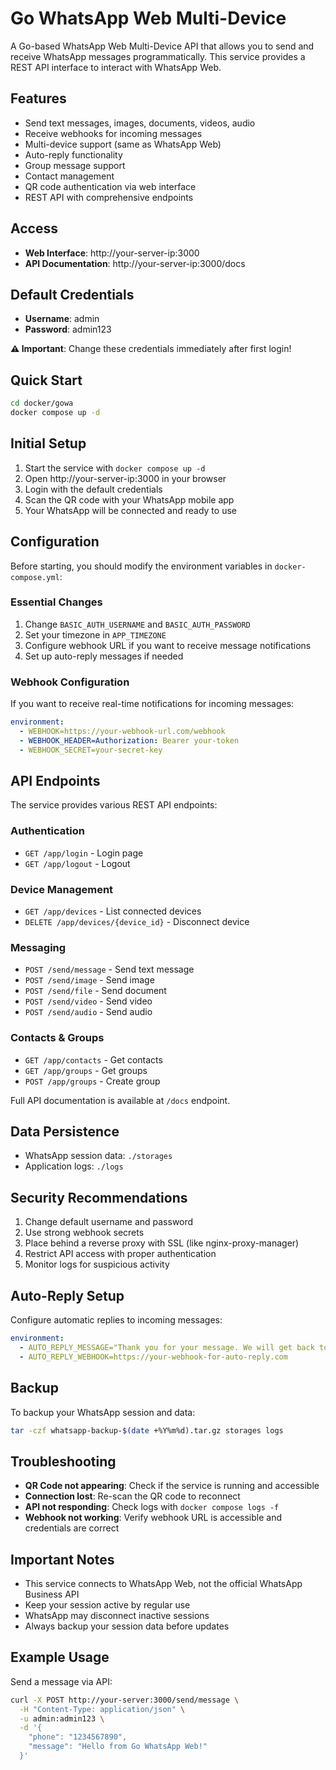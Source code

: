 # Go WhatsApp Web Multi-Device

A Go-based WhatsApp Web Multi-Device API that allows you to send and receive WhatsApp messages programmatically. This service provides a REST API interface to interact with WhatsApp Web.

## Features
- Send text messages, images, documents, videos, audio
- Receive webhooks for incoming messages
- Multi-device support (same as WhatsApp Web)
- Auto-reply functionality
- Group message support
- Contact management
- QR code authentication via web interface
- REST API with comprehensive endpoints

## Access
- **Web Interface**: http://your-server-ip:3000
- **API Documentation**: http://your-server-ip:3000/docs

## Default Credentials
- **Username**: admin
- **Password**: admin123

**⚠️ Important**: Change these credentials immediately after first login!

## Quick Start
```bash
cd docker/gowa
docker compose up -d
```

## Initial Setup
1. Start the service with `docker compose up -d`
2. Open http://your-server-ip:3000 in your browser
3. Login with the default credentials
4. Scan the QR code with your WhatsApp mobile app
5. Your WhatsApp will be connected and ready to use

## Configuration
Before starting, you should modify the environment variables in `docker-compose.yml`:

### Essential Changes
1. Change `BASIC_AUTH_USERNAME` and `BASIC_AUTH_PASSWORD`
2. Set your timezone in `APP_TIMEZONE`
3. Configure webhook URL if you want to receive message notifications
4. Set up auto-reply messages if needed

### Webhook Configuration
If you want to receive real-time notifications for incoming messages:
```yaml
environment:
  - WEBHOOK=https://your-webhook-url.com/webhook
  - WEBHOOK_HEADER=Authorization: Bearer your-token
  - WEBHOOK_SECRET=your-secret-key
```

## API Endpoints
The service provides various REST API endpoints:

### Authentication
- `GET /app/login` - Login page
- `GET /app/logout` - Logout

### Device Management
- `GET /app/devices` - List connected devices
- `DELETE /app/devices/{device_id}` - Disconnect device

### Messaging
- `POST /send/message` - Send text message
- `POST /send/image` - Send image
- `POST /send/file` - Send document
- `POST /send/video` - Send video
- `POST /send/audio` - Send audio

### Contacts & Groups
- `GET /app/contacts` - Get contacts
- `GET /app/groups` - Get groups
- `POST /app/groups` - Create group

Full API documentation is available at `/docs` endpoint.

## Data Persistence
- WhatsApp session data: `./storages`
- Application logs: `./logs`

## Security Recommendations
1. Change default username and password
2. Use strong webhook secrets
3. Place behind a reverse proxy with SSL (like nginx-proxy-manager)
4. Restrict API access with proper authentication
5. Monitor logs for suspicious activity

## Auto-Reply Setup
Configure automatic replies to incoming messages:
```yaml
environment:
  - AUTO_REPLY_MESSAGE="Thank you for your message. We will get back to you soon!"
  - AUTO_REPLY_WEBHOOK=https://your-webhook-for-auto-reply.com
```

## Backup
To backup your WhatsApp session and data:
```bash
tar -czf whatsapp-backup-$(date +%Y%m%d).tar.gz storages logs
```

## Troubleshooting
- **QR Code not appearing**: Check if the service is running and accessible
- **Connection lost**: Re-scan the QR code to reconnect
- **API not responding**: Check logs with `docker compose logs -f`
- **Webhook not working**: Verify webhook URL is accessible and credentials are correct

## Important Notes
- This service connects to WhatsApp Web, not the official WhatsApp Business API
- Keep your session active by regular use
- WhatsApp may disconnect inactive sessions
- Always backup your session data before updates

## Example Usage
Send a message via API:
```bash
curl -X POST http://your-server:3000/send/message \
  -H "Content-Type: application/json" \
  -u admin:admin123 \
  -d '{
    "phone": "1234567890",
    "message": "Hello from Go WhatsApp Web!"
  }'
```